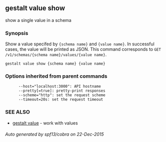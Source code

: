 ## gestalt value show

show a single value in a schema

### Synopsis


Show a value specifed by `{schema name}` and `{value name}`. In successful cases, the value will be printed as JSON. This command corresponds to `GET /v1/schemas/{schema name}/values/{value name}`.

```
gestalt value show {schema name} {value name}
```

### Options inherited from parent commands

```
      --host="localhost:3000": API hostname
      --pretty[=true]: pretty-print responses
      --scheme="http": set the request scheme
      --timeout=20s: set the request timeout
```

### SEE ALSO
* [gestalt value](gestalt_value.md)	 - work with values

###### Auto generated by spf13/cobra on 22-Dec-2015
